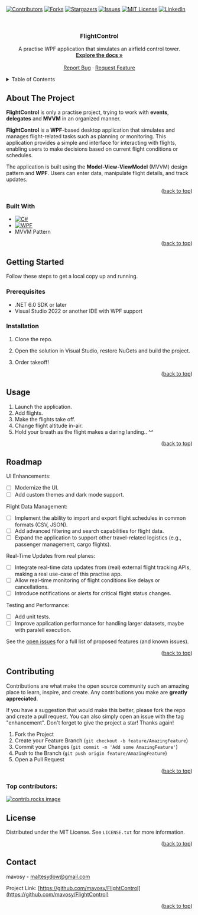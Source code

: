 
<a id="readme-top"></a>

<!-- PROJECT SHIELDS -->
[![Contributors][contributors-shield]][contributors-url]
[![Forks][forks-shield]][forks-url]
[![Stargazers][stars-shield]][stars-url]
[![Issues][issues-shield]][issues-url]
[![MIT License][license-shield]][license-url]
[![LinkedIn][linkedin-shield]][linkedin-url]

<!-- PROJECT LOGO -->
<br />
<div align="center">
<!--  <a href="https://github.com/mavosy/FlightControl">
    <img src="images/logo.png" alt="Logo" width="80" height="80">
  </a> -->

<h3 align="center">FlightControl</h3>

  <p align="center">
    A practise WPF application that simulates an airfield control tower.
    <br />
    <a href="https://github.com/mavosy/FlightControl"><strong>Explore the docs »</strong></a>
    <br />
    <br />
    <a href="https://github.com/mavosy/FlightControl/issues/new?labels=bug&template=bug-report---.md">Report Bug</a>
    ·
    <a href="https://github.com/mavosy/FlightControl/issues/new?labels=enhancement&template=feature-request---.md">Request Feature</a>
  </p>
</div>



<!-- TABLE OF CONTENTS -->
<details>
  <summary>Table of Contents</summary>
  <ol>
    <li>
      <a href="#about-the-project">About The Project</a>
      <ul>
        <li><a href="#built-with">Built With</a></li>
      </ul>
    </li>
    <li>
      <a href="#getting-started">Getting Started</a>
      <ul>
        <li><a href="#prerequisites">Prerequisites</a></li>
        <li><a href="#installation">Installation</a></li>
      </ul>
    </li>
    <li><a href="#usage">Usage</a></li>
    <li><a href="#roadmap">Roadmap</a></li>
    <li><a href="#license">License</a></li>
    <li><a href="#contact">Contact</a></li>
  </ol>
</details>



<!-- ABOUT THE PROJECT -->
## About The Project

<!-- [![Product Name Screen Shot][product-screenshot]](https://example.com) -->
**FlightControl** is only a practise project, trying to work with **events**, **delegates** and **MVVM** in an organized manner.

**FlightControl** is a **WPF**-based desktop application that simulates and manages flight-related tasks such as planning or monitoring. This application provides a simple and  interface for interacting with flights, enabling users to make  decisions based on current flight conditions or schedules.

The application is built using the **Model-View-ViewModel** (MVVM) design pattern and **WPF**. Users can enter data, manipulate flight details, and track updates.

<p align="right">(<a href="#readme-top">back to top</a>)</p>



### Built With

* [![C#][csharp-shield]][csharp-url]
* [![WPF][wpf-shield]][wpf-url]
* MVVM Pattern

<p align="right">(<a href="#readme-top">back to top</a>)</p>



<!-- GETTING STARTED -->
## Getting Started

Follow these steps to get a local copy up and running.

### Prerequisites

- .NET 6.0 SDK or later
- Visual Studio 2022 or another IDE with WPF support

### Installation

1. Clone the repo.

2. Open the solution in Visual Studio, restore NuGets and build the project.

3. Order takeoff!

<p align="right">(<a href="#readme-top">back to top</a>)</p>

<!-- USAGE EXAMPLES -->
## Usage

1. Launch the application.
2. Add flights.
3. Make the flights take off.
4. Change flight altitude in-air.
5. Hold your breath as the flight makes a daring landing.. ^^

<p align="right">(<a href="#readme-top">back to top</a>)</p>



<!-- ROADMAP -->
## Roadmap

UI Enhancements:
- [ ] Modernize the UI.
- [ ] Add custom themes and dark mode support.

Flight Data Management:
- [ ] Implement the ability to import and export flight schedules in common formats (CSV, JSON).
- [ ] Add advanced filtering and search capabilities for flight data.
- [ ] Expand the application to support other travel-related logistics (e.g., passenger management, cargo flights).

Real-Time Updates from real planes:
- [ ] Integrate real-time data updates from (real) external flight tracking APIs, making a real use-case of this practise app.
- [ ] Allow real-time monitoring of flight conditions like delays or cancellations.
- [ ]  Introduce notifications or alerts for critical flight status changes.

Testing and Performance:
- [ ] Add unit tests.
- [ ] Improve application performance for handling larger datasets, maybe with paralell execution.

See the [open issues](https://github.com/mavosy/FlightControl/issues) for a full list of proposed features (and known issues).

<p align="right">(<a href="#readme-top">back to top</a>)</p>



<!-- CONTRIBUTING -->
## Contributing

Contributions are what make the open source community such an amazing place to learn, inspire, and create. Any contributions you make are **greatly appreciated**.

If you have a suggestion that would make this better, please fork the repo and create a pull request. You can also simply open an issue with the tag "enhancement".
Don't forget to give the project a star! Thanks again!

1. Fork the Project
2. Create your Feature Branch (`git checkout -b feature/AmazingFeature`)
3. Commit your Changes (`git commit -m 'Add some AmazingFeature'`)
4. Push to the Branch (`git push origin feature/AmazingFeature`)
5. Open a Pull Request

<p align="right">(<a href="#readme-top">back to top</a>)</p>

### Top contributors:

<a href="https://github.com/mavosy/FlightControl/graphs/contributors">
  <img src="https://contrib.rocks/image?repo=mavosy/FlightControl" alt="contrib.rocks image" />
</a>



<!-- LICENSE -->
## License

Distributed under the MIT License. See `LICENSE.txt` for more information.

<p align="right">(<a href="#readme-top">back to top</a>)</p>



<!-- CONTACT -->
## Contact

mavosy - maltesydow@gmail.com

Project Link: [https://github.com/mavosy/FlightControl](https://github.com/mavosy/FlightControl)

<p align="right">(<a href="#readme-top">back to top</a>)</p>


<!-- MARKDOWN LINKS & IMAGES -->
<!-- https://www.markdownguide.org/basic-syntax/#reference-style-links -->
[contributors-shield]: https://img.shields.io/github/contributors/mavosy/FlightControl.svg?style=for-the-badge
[contributors-url]: https://github.com/mavosy/FlightControl/graphs/contributors
[forks-shield]: https://img.shields.io/github/forks/mavosy/FlightControl.svg?style=for-the-badge
[forks-url]: https://github.com/mavosy/FlightControl/network/members
[stars-shield]: https://img.shields.io/github/stars/mavosy/FlightControl.svg?style=for-the-badge
[stars-url]: https://github.com/mavosy/FlightControl/stargazers
[issues-shield]: https://img.shields.io/github/issues/mavosy/FlightControl.svg?style=for-the-badge
[issues-url]: https://github.com/mavosy/FlightControl/issues
[license-shield]: https://img.shields.io/github/license/mavosy/FlightControl.svg?style=for-the-badge
[license-url]: https://github.com/mavosy/FlightControl/blob/master/LICENSE.txt
[linkedin-shield]: https://img.shields.io/badge/-LinkedIn-black.svg?style=for-the-badge&logo=linkedin&colorB=555
[linkedin-url]: https://linkedin.com/in/malte-von-sydow
[product-screenshot]: images/screenshot.png
[csharp-shield]: https://custom-icon-badges.demolab.com/badge/C%23-%23239120.svg?logo=cshrp&logoColor=white
[csharp-url]: https://learn.microsoft.com/en-us/dotnet/csharp/
[wpf-shield]: https://img.shields.io/badge/WPF-512BD4?style=for-the-badge&logo=windows&logoColor=white
[wpf-url]: https://learn.microsoft.com/en-us/dotnet/desktop/wpf/
